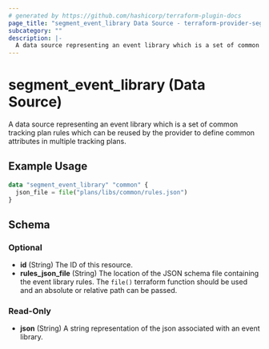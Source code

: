 ```yaml
---
# generated by https://github.com/hashicorp/terraform-plugin-docs
page_title: "segment_event_library Data Source - terraform-provider-segment"
subcategory: ""
description: |-
  A data source representing an event library which is a set of common tracking plan rules which can be reused by the provider to define common attributes in multiple tracking plans.
---
```


# segment_event_library (Data Source)

A data source representing an event library which is a set of common tracking plan rules which can be reused by the provider to define common attributes in multiple tracking plans.

## Example Usage

```terraform
data "segment_event_library" "common" {
  json_file = file("plans/libs/common/rules.json")
}
```

<!-- schema generated by tfplugindocs -->
## Schema

### Optional

- **id** (String) The ID of this resource.
- **rules_json_file** (String) The location of the JSON schema file containing the event library rules. The `file()` terraform function should be used and an absolute or relative path can be passed.

### Read-Only

- **json** (String) A string representation of the json associated with an event library.


